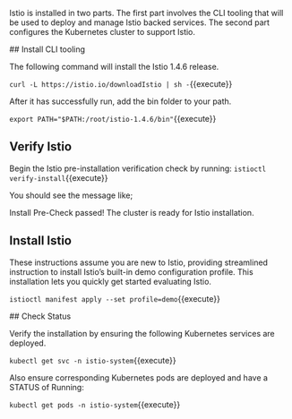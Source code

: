 Istio is installed in two parts. The first part involves the CLI tooling that will be used to deploy and manage Istio backed services. The second part configures the Kubernetes cluster to support Istio.

## Install CLI tooling

The following command will install the Istio 1.4.6 release.

`curl -L https://istio.io/downloadIstio | sh -`{{execute}}

After it has successfully run, add the bin folder to your path.

`export PATH="$PATH:/root/istio-1.4.6/bin"`{{execute}}

## Verify Istio

Begin the Istio pre-installation verification check by running:
`istioctl verify-install`{{execute}}

You should see the message like;

Install Pre-Check passed! The cluster is ready for Istio installation.

## Install Istio

These instructions assume you are new to Istio, providing streamlined instruction to install Istio’s built-in demo configuration profile. This installation lets you quickly get started evaluating Istio.

`istioctl manifest apply --set profile=demo`{{execute}}

## Check Status

Verify the installation by ensuring the following Kubernetes services are deployed.

`kubectl get svc -n istio-system`{{execute}}

Also ensure corresponding Kubernetes pods are deployed and have a STATUS of Running:

`kubectl get pods -n istio-system`{{execute}}